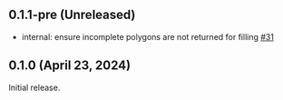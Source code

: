 ## 0.1.1-pre (Unreleased)

* internal: ensure incomplete polygons are not returned for filling
  [#31](https://github.com/vancluever/z2d/pull/31)

## 0.1.0 (April 23, 2024)

Initial release.
